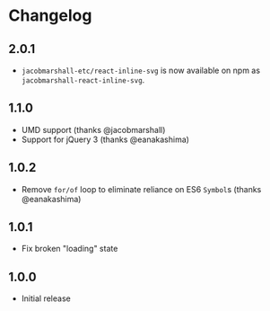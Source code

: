 Changelog
=========

2.0.1
-----
- `jacobmarshall-etc/react-inline-svg` is now available on npm as `jacobmarshall-react-inline-svg`.

1.1.0
-----
- UMD support (thanks @jacobmarshall)
- Support for jQuery 3 (thanks @eanakashima)

1.0.2
-----
- Remove `for/of` loop to eliminate reliance on ES6 `Symbol`s (thanks @eanakashima)

1.0.1
-----
- Fix broken "loading" state

1.0.0
-----
- Initial release
